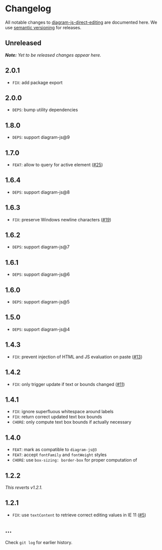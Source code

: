 # Changelog

All notable changes to [diagram-js-direct-editing](https://github.com/bpmn-io/diagram-js-direct-editing) are documented here. We use [semantic versioning](http://semver.org/) for releases.

## Unreleased

___Note:__ Yet to be released changes appear here._

## 2.0.1

* `FIX`: add package export

## 2.0.0

* `DEPS`: bump utility dependencies

## 1.8.0

* `DEPS`: support diagram-js@9

## 1.7.0

* `FEAT`: allow to query for active element ([#25](https://github.com/bpmn-io/diagram-js-direct-editing/pull/25))

## 1.6.4

* `DEPS`: support diagram-js@8

## 1.6.3

* `FIX`: preserve Windows newline characters ([#19](https://github.com/bpmn-io/diagram-js-direct-editing/pull/19))

## 1.6.2

* `DEPS`: support diagram-js@7

## 1.6.1

* `DEPS`: support diagram-js@6

## 1.6.0

* `DEPS`: support diagram-js@5

## 1.5.0

* `DEPS`: support diagram-js@4

## 1.4.3

* `FIX`: prevent injection of HTML and JS evaluation on paste ([#13](https://github.com/bpmn-io/diagram-js-direct-editing/issues/13))

## 1.4.2

* `FIX`: only trigger update if text or bounds changed ([#11](https://github.com/bpmn-io/diagram-js-direct-editing/pull/11))

## 1.4.1

* `FIX`: ignore superfluous whitespace around labels
* `FIX`: return correct updated text box bounds
* `CHORE`: only compute text box bounds if actually necessary

## 1.4.0

* `FEAT`: mark as compatible to `diagram-js@3`
* `FEAT`: accept `fontFamily` and `fontWeight` styles
* `CHORE`: use `box-sizing: border-box` for proper computation of

## 1.2.2

_This reverts v1.2.1._

## 1.2.1

* `FIX`: use `textContent` to retrieve correct editing values in IE 11 ([#5](https://github.com/bpmn-io/diagram-js-direct-editing/issues/5))

## ...

Check `git log` for earlier history.